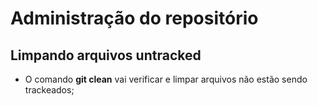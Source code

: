 # Administração do repositório

## Limpando arquivos untracked

* O comando **git clean** vai verificar e limpar arquivos não estão sendo trackeados;
